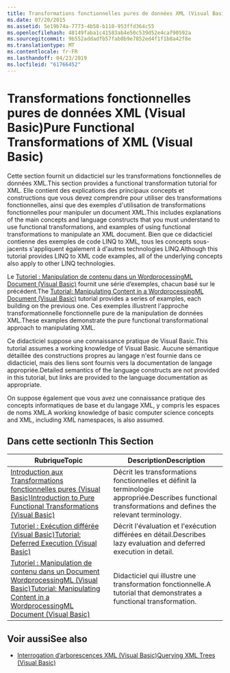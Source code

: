 ```yaml
---
title: Transformations fonctionnelles pures de données XML (Visual Basic)
ms.date: 07/20/2015
ms.assetid: 5e19b74a-7773-4b58-b110-953ffd364c55
ms.openlocfilehash: 48149faba1c41583ab4e50c539d52e4caf90592a
ms.sourcegitcommit: 9b552addadfb57fab0b9e7852ed4f1f1b8a42f8e
ms.translationtype: MT
ms.contentlocale: fr-FR
ms.lasthandoff: 04/23/2019
ms.locfileid: "61766452"
---
```

# <a name="pure-functional-transformations-of-xml-visual-basic"></a><span data-ttu-id="652aa-102">Transformations fonctionnelles pures de données XML (Visual Basic)</span><span class="sxs-lookup"><span data-stu-id="652aa-102">Pure Functional Transformations of XML (Visual Basic)</span></span>
<span data-ttu-id="652aa-103">Cette section fournit un didacticiel sur les transformations fonctionnelles de données XML.</span><span class="sxs-lookup"><span data-stu-id="652aa-103">This section provides a functional transformation tutorial for XML.</span></span> <span data-ttu-id="652aa-104">Elle contient des explications des principaux concepts et constructions que vous devez comprendre pour utiliser des transformations fonctionnelles, ainsi que des exemples d'utilisation de transformations fonctionnelles pour manipuler un document XML.</span><span class="sxs-lookup"><span data-stu-id="652aa-104">This includes explanations of the main concepts and language constructs that you must understand to use functional transformations, and examples of using functional transformations to manipulate an XML document.</span></span> <span data-ttu-id="652aa-105">Bien que ce didacticiel contienne des exemples de code LINQ to XML, tous les concepts sous-jacents s'appliquent également à d'autres technologies LINQ.</span><span class="sxs-lookup"><span data-stu-id="652aa-105">Although this tutorial provides LINQ to XML code examples, all of the underlying concepts also apply to other LINQ technologies.</span></span>  
  
 <span data-ttu-id="652aa-106">Le [Tutoriel : Manipulation de contenu dans un WordprocessingML Document (Visual Basic)](../../../../visual-basic/programming-guide/concepts/linq/tutorial-manipulating-content-in-a-wordprocessingml-document.md) fournit une série d’exemples, chacun basé sur le précédent.</span><span class="sxs-lookup"><span data-stu-id="652aa-106">The [Tutorial: Manipulating Content in a WordprocessingML Document (Visual Basic)](../../../../visual-basic/programming-guide/concepts/linq/tutorial-manipulating-content-in-a-wordprocessingml-document.md) tutorial provides a series of examples, each building on the previous one.</span></span> <span data-ttu-id="652aa-107">Ces exemples illustrent l'approche transformationnelle fonctionnelle pure de la manipulation de données XML.</span><span class="sxs-lookup"><span data-stu-id="652aa-107">These examples demonstrate the pure functional transformational approach to manipulating XML.</span></span>  
  
 <span data-ttu-id="652aa-108">Ce didacticiel suppose une connaissance pratique de Visual Basic.</span><span class="sxs-lookup"><span data-stu-id="652aa-108">This tutorial assumes a working knowledge of Visual Basic.</span></span> <span data-ttu-id="652aa-109">Aucune sémantique détaillée des constructions propres au langage n'est fournie dans ce didacticiel, mais des liens sont fournis vers la documentation de langage appropriée.</span><span class="sxs-lookup"><span data-stu-id="652aa-109">Detailed semantics of the language constructs are not provided in this tutorial, but links are provided to the language documentation as appropriate.</span></span>  
  
 <span data-ttu-id="652aa-110">On suppose également que vous avez une connaissance pratique des concepts informatiques de base et du langage XML, y compris les espaces de noms XML.</span><span class="sxs-lookup"><span data-stu-id="652aa-110">A working knowledge of basic computer science concepts and XML, including XML namespaces, is also assumed.</span></span>  
  
## <a name="in-this-section"></a><span data-ttu-id="652aa-111">Dans cette section</span><span class="sxs-lookup"><span data-stu-id="652aa-111">In This Section</span></span>  
  
|<span data-ttu-id="652aa-112">Rubrique</span><span class="sxs-lookup"><span data-stu-id="652aa-112">Topic</span></span>|<span data-ttu-id="652aa-113">Description</span><span class="sxs-lookup"><span data-stu-id="652aa-113">Description</span></span>|  
|-----------|-----------------|  
|[<span data-ttu-id="652aa-114">Introduction aux Transformations fonctionnelles pures (Visual Basic)</span><span class="sxs-lookup"><span data-stu-id="652aa-114">Introduction to Pure Functional Transformations (Visual Basic)</span></span>](../../../../visual-basic/programming-guide/concepts/linq/introduction-to-pure-functional-transformations.md)|<span data-ttu-id="652aa-115">Décrit les transformations fonctionnelles et définit la terminologie appropriée.</span><span class="sxs-lookup"><span data-stu-id="652aa-115">Describes functional transformations and defines the relevant terminology.</span></span>|  
|[<span data-ttu-id="652aa-116">Tutoriel : Exécution différée (Visual Basic)</span><span class="sxs-lookup"><span data-stu-id="652aa-116">Tutorial: Deferred Execution (Visual Basic)</span></span>](../../../../visual-basic/programming-guide/concepts/linq/tutorial-deferred-execution.md)|<span data-ttu-id="652aa-117">Décrit l'évaluation et l'exécution différées en détail.</span><span class="sxs-lookup"><span data-stu-id="652aa-117">Describes lazy evaluation and deferred execution in detail.</span></span>|  
|[<span data-ttu-id="652aa-118">Tutoriel : Manipulation de contenu dans un Document WordprocessingML (Visual Basic)</span><span class="sxs-lookup"><span data-stu-id="652aa-118">Tutorial: Manipulating Content in a WordprocessingML Document (Visual Basic)</span></span>](../../../../visual-basic/programming-guide/concepts/linq/tutorial-manipulating-content-in-a-wordprocessingml-document.md)|<span data-ttu-id="652aa-119">Didacticiel qui illustre une transformation fonctionnelle.</span><span class="sxs-lookup"><span data-stu-id="652aa-119">A tutorial that demonstrates a functional transformation.</span></span>|  
  
## <a name="see-also"></a><span data-ttu-id="652aa-120">Voir aussi</span><span class="sxs-lookup"><span data-stu-id="652aa-120">See also</span></span>

- [<span data-ttu-id="652aa-121">Interrogation d’arborescences XML (Visual Basic)</span><span class="sxs-lookup"><span data-stu-id="652aa-121">Querying XML Trees (Visual Basic)</span></span>](../../../../visual-basic/programming-guide/concepts/linq/querying-xml-trees.md)
